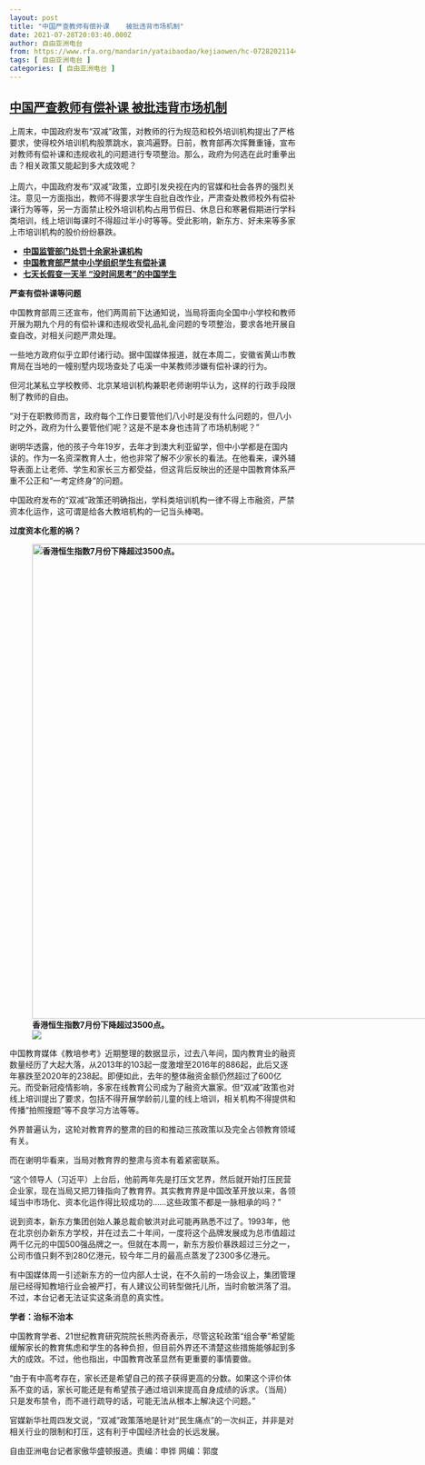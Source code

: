 ```yaml
---
layout: post
title: "中国严查教师有偿补课    被批违背市场机制"
date: 2021-07-28T20:03:40.000Z
author: 自由亚洲电台
from: https://www.rfa.org/mandarin/yataibaodao/kejiaowen/hc-07282021144624.html
tags: [ 自由亚洲电台 ]
categories: [ 自由亚洲电台 ]
---
```

<!--1627502620000-->
[中国严查教师有偿补课    被批违背市场机制](https://www.rfa.org/mandarin/yataibaodao/kejiaowen/hc-07282021144624.html)
------

<div>
<p>上周末，中国政府发布“双减”政策，对教师的行为规范和校外培训机构提出了严格要求，使得校外培训机构股票跳水，哀鸿遍野。日前，教育部再次挥舞重锤，宣布对教师有偿补课和违规收礼的问题进行专项整治。那么，政府为何选在此时重拳出击？相关政策又能起到多大成效呢？<br/><br/>上周六，中国政府发布“双减”政策，立即引发央视在内的官媒和社会各界的强烈关注。意见一方面指出，教师不得要求学生自批自改作业，严肃查处教师校外有偿补课行为等等，另一方面禁止校外培训机构占用节假日、休息日和寒暑假期进行学科类培训，线上培训每课时不得超过半小时等等。受此影响，新东方、好未来等多家上市培训机构的股价纷纷暴跌。</p><ul><li><strong><a href="https://www.rfa.org/mandarin/Xinwen/1-06012021105822.html">中国监管部门处罚十余家补课机构</a></strong></li><li><strong><a href="https://www.rfa.org/mandarin/Xinwen/10-07062015125309.html">中国教育部严禁中小学组织学生有偿补课</a></strong></li><li><strong><a href="https://www.rfa.org/mandarin/yataibaodao/kejiaowen/hj-09302020110549.html">七天长假变一天半 “没时间思考”的中国学生</a></strong></li></ul><p><strong>严查有偿补课等问题</strong></p><p>中国教育部周三还宣布，他们两周前下达通知说，当局将面向全国中小学校和教师开展为期九个月的有偿补课和违规收受礼品礼金问题的专项整治，要求各地开展自查自改，对相关问题严肃处理。</p><p>一些地方政府似乎立即付诸行动。据中国媒体报道，就在本周二，安徽省黄山市教育局在当地的一幢别墅内现场查处了屯溪一中某教师涉嫌有偿补课的行为。</p><p>但河北某私立学校教师、北京某培训机构兼职老师谢明华认为，这样的行政手段限制了教师的自由。</p><p>“对于在职教师而言，政府每个工作日要管他们八小时是没有什么问题的，但八小时之外，政府为什么要管他们呢？这是不是本身也违背了市场机制呢？”</p><p>谢明华透露，他的孩子今年19岁，去年才到澳大利亚留学，但中小学都是在国内读的。作为一名资深教育人士，他也非常了解不少家长的看法。在他看来，课外辅导表面上让老师、学生和家长三方都受益，但这背后反映出的还是中国教育体系严重不公正和“一考定终身”的问题。</p><p>中国政府发布的“双减”政策还明确指出，学科类培训机构一律不得上市融资，严禁资本化运作，这可谓是给各大教培机构的一记当头棒喝。</p><p><strong>过度资本化惹的祸？</strong></p><p><strong><figure class="image-richtext image-inline captioned" style="width:1262px;"><img alt="香港恒生指数7月份下降超过3500点。" height="836" src="https://www.rfa.org/mandarin/yataibaodao/kejiaowen/hc-07282021144624.html/ouny7-hang-seng-index.png/@@images/396cb555-a05d-4153-af96-7cec922dd7f5.png" title="1" width="1262"/><figcaption class="image-caption">香港恒生指数7月份下降超过3500点。</figcaption><small></small><div id="zoomattribute"><a data-caption="香港恒生指数7月份下降超过3500点。" data-fancybox="" href="https://www.rfa.org/mandarin/yataibaodao/kejiaowen/hc-07282021144624.html/ouny7-hang-seng-index.png" id="single_image" title="香港恒生指数7月份下降超过3500点。"><img src="/++plone++rfa-resources/img/icon-zoom.png"/></a></div></figure></strong></p><p>中国教育媒体《教培参考》近期整理的数据显示，过去八年间，国内教育业的融资数量经历了大起大落，从2013年的103起一度激增至2016年的886起，此后又逐年暴跌至2020年的238起。即便如此，去年的整体融资金额仍然超过了600亿元。而受新冠疫情影响，多家在线教育公司成为了融资大赢家。但“双减”政策也对线上培训提出了要求，包括不得开展学龄前儿童的线上培训，相关机构不得提供和传播“拍照搜题”等不良学习方法等等。</p><p>外界普遍认为，这轮对教育界的整肃的目的和推动三孩政策以及完全占领教育领域有关。</p><p>而在谢明华看来，当局对教育界的整肃与资本有着紧密联系。</p><p>“这个领导人（习近平）上台后，他前两年先是打压文艺界，然后就开始打压民营企业家，现在当局又把刀锋指向了教育界。其实教育界是中国改革开放以来，各领域当中市场化、资本化运作得比较成功的……这些政策不都是一脉相承的吗？”</p><p>说到资本，新东方集团创始人兼总裁俞敏洪对此可能再熟悉不过了。1993年，他在北京创办新东方学校，并在过去二十年间，一度将这个品牌发展成为总市值超过两千亿元的中国500强品牌之一。但就在本周一，新东方股价暴跌超过三分之一，公司市值只剩不到280亿港元，较今年二月的最高点蒸发了2300多亿港元。</p><p>有中国媒体周一引述新东方的一位内部人士说，在不久前的一场会议上，集团管理层已经得知教培行业会被严打，有人建议公司转型做托儿所，当时俞敏洪落了泪。不过，本台记者无法证实这条消息的真实性。</p><p><strong>学者：治标不治本</strong></p><p>中国教育学者、21世纪教育研究院院长熊丙奇表示，尽管这轮政策“组合拳”希望能缓解家长的教育焦虑和学生的各种负担，但目前外界还不清楚这些措施能够起到多大的成效。不过，他也指出，中国教育改革显然有更重要的事情要做。</p><p>“由于有中高考存在，家长还是希望自己的孩子获得更高的分数。如果这个评价体系不变的话，家长可能还是有希望孩子通过培训来提高自身成绩的诉求。（当局）只是发布禁令，而不进行疏导的话，可能无法从根本上解决这个问题。”</p><p>官媒新华社周四发文说，“双减”政策落地是针对“民生痛点”的一次纠正，并非是对相关行业的限制和打压，这有利于中国经济社会的长远发展。</p><p>自由亚洲电台记者家傲华盛顿报道。责编：申铧 网编：郭度</p><p></p>
</div>
